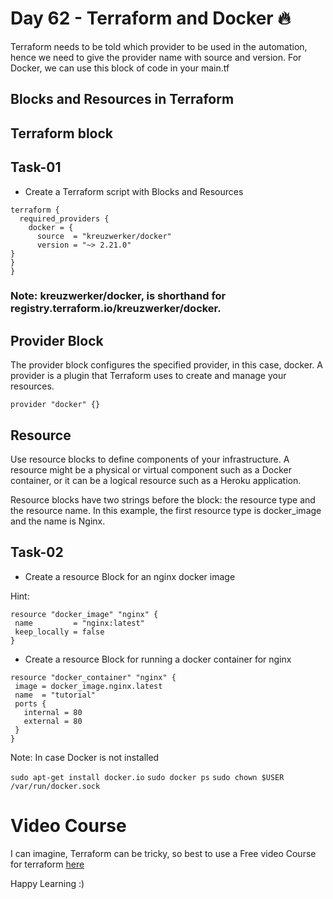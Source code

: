 # Day 62 - Terraform and Docker 🔥

Terraform needs to be told which provider to be used in the automation, hence we need to give the provider name with source and version.
For Docker, we can use this block of code in your main.tf

## Blocks and Resources in Terraform 

## Terraform block

## Task-01
- Create a Terraform script with Blocks and Resources

```
terraform {
  required_providers {
    docker = {
      source  = "kreuzwerker/docker"
      version = "~> 2.21.0"
}
}
}
```
### Note: kreuzwerker/docker, is shorthand for registry.terraform.io/kreuzwerker/docker.

## Provider Block
The provider block configures the specified provider, in this case, docker. A provider is a plugin that Terraform uses to create and manage your resources.

```
provider "docker" {}
```

## Resource
Use resource blocks to define components of your infrastructure. A resource might be a physical or virtual component such as a Docker container, or it can be a logical resource such as a Heroku application.

Resource blocks have two strings before the block: the resource type and the resource name. In this example, the first resource type is docker_image and the name is Nginx.

## Task-02 
- Create a resource Block for an nginx docker image

Hint: 
```
resource "docker_image" "nginx" {
 name         = "nginx:latest"
 keep_locally = false
}
```
- Create a resource Block for running a docker container for nginx

```
resource "docker_container" "nginx" {
 image = docker_image.nginx.latest
 name  = "tutorial"
 ports {
   internal = 80
   external = 80
 }
}
```

Note: In case Docker is not installed

`sudo apt-get install docker.io`
`sudo docker ps`
`sudo chown $USER /var/run/docker.sock`

# Video Course

I can imagine, Terraform can be tricky, so best to use a Free video Course for terraform [here](https://bit.ly/tws-terraform)

Happy Learning :)
